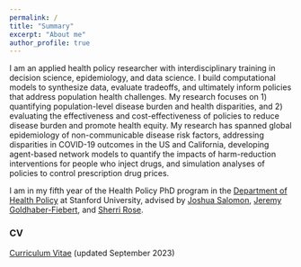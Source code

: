 ```yaml
---
permalink: /
title: "Summary"
excerpt: "About me"
author_profile: true
---
```


I am an applied health policy researcher with interdisciplinary training in decision science, epidemiology, and data science. I build computational models to synthesize data, evaluate tradeoffs, and ultimately inform policies that address population health challenges. My research focuses on 1) quantifying population-level disease burden and health disparities, and 2) evaluating the effectiveness and cost-effectiveness of policies to reduce disease burden and promote health equity. My research has spanned global epidemiology of non-communicable disease risk factors, addressing disparities in COVID-19 outcomes in the US and California, developing agent-based network models to quantify the impacts of harm-reduction interventions for people who inject drugs, and simulation analyses of policies to control prescription drug prices.

I am in my fifth year of the Health Policy PhD program in the [Department of Health Policy](https://healthpolicy.fsi.stanford.edu/) at Stanford University, advised by [Joshua Salomon](https://healthpolicy.fsi.stanford.edu/people/joshua-salomon), [Jeremy Goldhaber-Fiebert](https://healthpolicy.fsi.stanford.edu/people/jeremy_goldhaberfiebert), and [Sherri Rose](http://drsherrirose.org/).

### CV
[Curriculum Vitae](/files/Reitsma_CV_Sep25_2023.pdf) (updated September 2023)

